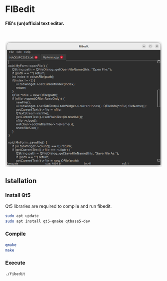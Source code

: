 # FIBedit
#### FIB's (un)official text editor.
<br>

![](img/captura.png)

## Istallation
### Install Qt5
Qt5 libraries are required to compile and run fibedit.

```sh
sudo apt update
sudo apt install qt5-qmake qtbase5-dev
```

### Compile
```sh
qmake
make
```

### Execute
```sh
./fibedit
```
